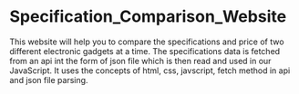 # Specification_Comparison_Website

This website will help you to compare the specifications and price of two different electronic gadgets at a time.
The specifications data is fetched from an api int the form of json file which is then read and used in our JavaScript.
It uses the concepts of html, css, javscript, fetch method in api and json file parsing.
